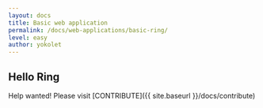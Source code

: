 ```yaml
---
layout: docs
title: Basic web application
permalink: /docs/web-applications/basic-ring/
level: easy
author: yokolet
---
```


## Hello Ring
Help wanted! Please visit  [CONTRIBUTE]({{ site.baseurl }}/docs/contribute)